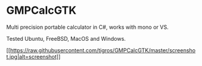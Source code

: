 # GMPCalcGTK
Multi precision portable calculator in C#, works with mono or VS.

Tested Ubuntu, FreeBSD, MacOS and Windows.

[[https://raw.githubusercontent.com/tigros/GMPCalcGTK/master/screenshot.jpg|alt=screenshot]]
